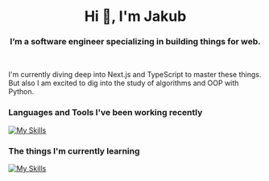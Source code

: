 <h1 align="center">Hi 👋, I'm Jakub</h1>
<h3 align="center">I’m a software engineer specializing in building things for web.</h3>
<br>
<p>I'm currently diving deep into Next.js and TypeScript to master these things. But also I am excited to dig into the study of algorithms and OOP with Python.</p>

<h3 align="left">Languages and Tools I've been working recently</h3>

[![My Skills](https://skillicons.dev/icons?i=js,html,css,react,redux,git,figma)](https://skillicons.dev)

<h3 align="left">The things I'm currently learning</h3>

[![My Skills](https://skillicons.dev/icons?i=ts,nextjs,graphql,python)](https://skillicons.dev)
